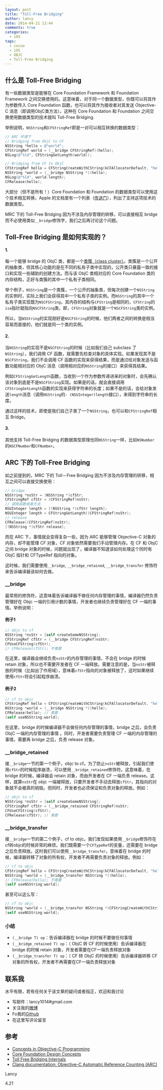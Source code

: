 ```yaml
---
layout: post
title: "Toll-Free Bridging"
author: lancy
date: 2014-04-21 13:44
comments: true
categories:
  - iOS
tags:
  - cocoa
  - iOS
  - OBJC
  - Toll-Free Bridging
---
```


## 什么是 Toll-Free Bridging

有一些数据类型是能够在 Core Foundation Framework 和 Foundation Framework 之间交换使用的。这意味着，对于同一个数据类型，你既可以将其作为参数传入 Core Foundation 函数，也可以将其作为接收者对其发送 Objective-C 消息（即调用ObjC类方法）。这种在 Core Foundation 和 Foundation 之间交换使用数据类型的技术就叫 Toll-Free Bridging.

举例说明，`NSString`和`CFStringRef`即是一对可以相互转换的数据类型：

```objective-c
// ARC 环境下
// Bridging from ObjC to CF
NSString *hello = @"world";
CFStringRef world = (__bridge CFStringRef)(hello);
NSLog(@"%ld", CFStringGetLength(world));

// Bridging from CF to ObjC
CFStringRef hello = CFStringCreateWithCString(kCFAllocatorDefault, "hello", kCFStringEncodingUTF8);
NSString *world = (__bridge NSString *)(hello);
NSLog(@"%ld", world.length);
CFRelease(hello);
```

大部分（但不是所有！）Core Foundation 和 Foundation 的数据类型可以使用这个技术相互转换，Apple 的文档里有一个列表（[传送门](https://developer.apple.com/library/ios/documentation/General/Conceptual/CocoaEncyclopedia/Toll-FreeBridgin/Toll-FreeBridgin.html)），列出了支持这项技术的数据类型。

MRC 下的 Toll-Free Bridging 因为不涉及内存管理的转移，可以直接相互 bridge 而不必使用类似`__bridge`修饰字，我们之后再讨论这个问题。

## Toll-Free Bridging 是如何实现的？

#### 1.

每一个能够 bridge 的 ObjC 类，都是一个[类簇（class cluster）](https://developer.apple.com/library/ios/documentation/General/Conceptual/CocoaEncyclopedia/ClassClusters/ClassClusters.html#//apple_ref/doc/uid/TP40010810-CH4-SW1)。类簇是一个公开的抽象类，但其核心功能的是在不同的私有子类中实现的，公开类只暴露一致的接口和实现一些辅助的创建方法。而与该 ObjC 类相对应的 Core Foundation 类的内存结构，正好与类簇的其中一个私有子类相同。

举个例子，`NSString`是一个类簇，一个公开的抽象类，但每次创建一个`NSString`的实例时，实际上我们会获得其中一个私有子类的实例。而`NSString`的其中一个私有子类实现既为`NSCFString`，其内存的结构与`CFString`是相同的，`CFString`的`isa`指针就指向`NSCFString`类，即，`CFString`对象就是一个`NSCFString`类的实例。

所以，当`NSString`的实现刚好是`NSCFString`的时候，他们两者之间的转换是相当容易而直接的，他们就是同一个类的实例。

#### 2.

当`NSString`的实现不是`NSCFString`的时候（比如我们自己 subclass 了`NSString`），我们调用 CF 函数，就需要先检查对象的具体实现。如果发现其不是`NSCFString`，我们不会调用 CF 函数的实现来获得结果，而是通过给对象发送与函数功能相对应的 ObjC 消息（调用相对应的`NSString`的接口）来获得其结果。

例如`CFStringGetLength`函数，当收到一个作为参数传递进来的对象时，会先确认该对象到底是不是`NSCFString`实现。如果是的话，就会直接调用`CFStringGetLength`函数的实现来获得字符串的长度；如果不是的话，会给对象发送`length`消息（调用`NSString`的`- (NSUInteger)length`接口），来得到字符串的长度。

通过这样的技术，即使是我们自己子类了一个`NSString`，也可以和`CFStringRef`相互 Bridge。

#### 3.

其他支持 Toll-Free Bridging 的数据类型原理也同`NSString`一样，比如`NSNumber`的`NSCFNumber`和`CFNumber`。

## ARC 下的 Toll-Free Bridging

如之前提到的，MRC 下的 Toll－Free Bridging 因为不涉及内存管理的转移，相互之间可以直接交换使用：

```objective-c
// bridge
NSString *nsStr = (NSString *)cfStr;
CFStringRef cfStr = (CFStringRef)nsStr;
// 调用函数或者方法
NSUInteger length = [(NSString *)cfStr length];
NSUInteger length = CFStringGetLength((CFStringRef)nsStr);
// release
CFRelease((CFStringRef)nsStr);
[(NSString *)cfStr release];
```

而在 ARC 下，事情就会变得复杂一些，因为 ARC 能够管理 Objective-C 对象的内存，却不能管理 CF 对象，CF 对象依然需要我们手动管理内存。在 CF 和 ObjC 之间 bridge 对象的时候，问题就出现了，编译器不知道该如何处理这个同时有 ObjC 指针和 CFTypeRef 指向的对象。

这时候，我们需要使用`__bridge`, `__bridge_retained`, `__bridge_transfer` 修饰符来告诉编译器该如何去做。

### __bridge

最常用的修饰符，这意味着告诉编译器不做任何内存管理的事情，编译器仍然负责管理好在 Objc 一端的引用计数的事情，开发者也继续负责管理好在 CF 一端的事情。举例说明：

#### 例子1

```objective-c
// objc to cf
NSString *nsStr = [self createSomeNSString];
CFStringRef cfStr = (__bridge CFStringRef)nsStr;
CFUseCFString(cfStr);
// CFRelease(cfStr); 不需要
```

在这里，编译器会继续负责`nsStr`的内存管理的事情，不会在 bridge 的时候 retain 对象，所以也不需要开发者在 CF 一端释放。需要注意的是，当`nsStr`被释放的时候（比如出了作用域），意味着`cfStr`指向的对象被释放了，这时如果继续使用`cfStr`将会引起程序崩溃。

#### 例子2

```objective-c
// cf to objc
CFStringRef hello = CFStringCreateWithCString(kCFAllocatorDefault, "hello", kCFStringEncodingUTF8);
NSString *world = (__bridge NSString *)(hello);
CFRelease(hello); // 需要
[self useNSString:world];
```

在这里，bridge 的时候编译器不会做任何内存管理的事情，bridge 之后，会负责 ObjC 一端的内存管理的事情 。同时，开发者需要负责管理 CF 一端的内存管理的事情，需要再 bridge 之后，负责 release 对象。

### __bridge_retained

接`__bridge`一节的第一个例子，objc to cf。为了防止`nsStr`被释放，引起我们使用`cfStr`的时候程序崩溃，可以使用`__bridge_retained`修饰符。这意味着，在 bridge 的时候，编译器会 retain 对象，而由开发者在 CF 一端负责 release。这样，就算`nsStr`在 objc 一端被释放，只要开发者不手动去释放`cfStr`，其指向的对象就不会被真的销毁。但同时，开发者也必须保证和负责对象的释放。例如：

```objective-c
// objc to cf
NSString *nsStr = [self createSomeNSString];
CFStringRef cfStr = (__bridge_retained CFStringRef)nsStr;
CFUseCFString(cfStr);
CFRelease(cfStr); // 需要
```

### __bridge_transfer

接`__bridge`一节的第二个例子，cf to objc。我们发现如果使用`__bridge`修饰符在cf转objc的时候非常的麻烦，我们既需要一个`CFTypeRef`的变量，还需要在 bridge 之后负责释放。这时我们可以使用`__bridge_transfer`，意味着在 bridge 的时候，编译器转移了对象的所有权，开发者不再需要负责对象的释放。例如：

```objective-c
// cf to objc
CFStringRef hello = CFStringCreateWithCString(kCFAllocatorDefault, "hello", kCFStringEncodingUTF8);
NSString *world = (__bridge_transfer NSString *)(hello);
// CFRelease(hello); 不需要
[self useNSString:world];
```

甚至可以这么写：

```objective-c
// cf to objc
NSString *world = (__bridge_transfer NSString *)CFStringCreateWithCString(kCFAllocatorDefault, "hello", kCFStringEncodingUTF8);
[self useNSString:world];
```

### 小结

+ `(__bridge T) op`：告诉编译器在 bridge 的时候不要做任何事情
+ `(__bridge_retained T) op`：（ ObjC 转 CF 的时候使用）告诉编译器在 bridge 的时候 retain 对象，开发者需要在CF一端负责释放对象
+ `(__bridge_transfer T) op`：（ CF 转 ObjC 的时候使用）告诉编译器转移 CF 对象的所有权，开发者不再需要在CF一端负责释放对象

## 联系我

水平有限，若有任何关于该文章的疑问或者指正，欢迎和我讨论

* 写邮件：lancy1014#gmail.com
* 关注我的[微博](http://weibo.com/lancy1014/)
* Fo我的[Github](http://github.com/lancy)
* 在这里写评论留言

## 参考

* [Concepts in Objective-C Programming](https://developer.apple.com/library/ios/documentation/General/Conceptual/CocoaEncyclopedia/Toll-FreeBridgin/Toll-FreeBridgin.html)
* [Core Foundation Design Concepts](https://developer.apple.com/library/ios/documentation/corefoundation/Conceptual/CFDesignConcepts/Articles/tollFreeBridgedTypes.html#//apple_ref/doc/uid/TP40010677)
* [Toll Free Bridging Internals](https://mikeash.com/pyblog/friday-qa-2010-01-22-toll-free-bridging-internals.html)
* [Clang documentation: Objective-C Automatic Reference Counting (ARC)](http://clang.llvm.org/docs/AutomaticReferenceCounting.html#bridged-casts)


Lancy

4.21
